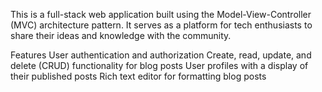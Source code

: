 This is a full-stack web application built using the Model-View-Controller (MVC) architecture pattern. It serves as a platform for tech enthusiasts to share their ideas and knowledge with the community.

Features
User authentication and authorization
Create, read, update, and delete (CRUD) functionality for blog posts
User profiles with a display of their published posts
Rich text editor for formatting blog posts
